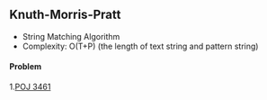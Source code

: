 ## Knuth-Morris-Pratt

* String Matching Algorithm
* Complexity: O(T+P) (the length of text string and pattern string)

#### Problem

1.[POJ 3461](http://poj.org/problem?id=3461)
